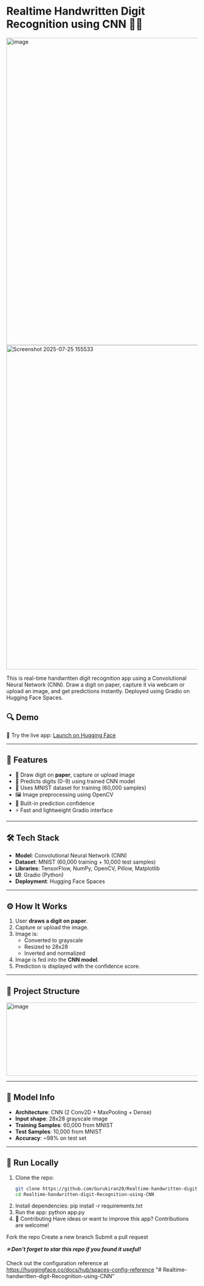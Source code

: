 # Realtime Handwritten Digit Recognition using CNN 🧠📝

<img width="1706" height="808" alt="image" src="https://github.com/user-attachments/assets/aa9d6d74-d4aa-40ae-90a6-b13879c48846" />

<img width="1626" height="853" alt="Screenshot 2025-07-25 155533" src="https://github.com/user-attachments/assets/d64102d8-86fa-4b5f-8f75-f7fac8d40b4e" />

This is real-time handwritten digit recognition app using a Convolutional Neural Network (CNN). Draw a digit on paper, capture it via webcam or upload an image, and get predictions instantly. Deployed using Gradio on Hugging Face Spaces.

## 🔍 Demo

🚀 Try the live app: [Launch on Hugging Face](https://huggingface.co/spaces/GurukiranSM/Handwritten-digit-recognizer)

---

## 📌 Features

- 📝 Draw digit on **paper**, capture or upload image
- 🧠 Predicts digits (0-9) using trained CNN model
- 🧾 Uses MNIST dataset for training (60,000 samples)
- 🖼️ Image preprocessing using OpenCV
- 🧪 Built-in prediction confidence
- ⚡ Fast and lightweight Gradio interface

---

## 🛠️ Tech Stack

- **Model**: Convolutional Neural Network (CNN)
- **Dataset**: MNIST (60,000 training + 10,000 test samples)
- **Libraries**: TensorFlow, NumPy, OpenCV, Pillow, Matplotlib
- **UI**: Gradio (Python)
- **Deployment**: Hugging Face Spaces

---

## ⚙️ How It Works

1. User **draws a digit on paper**.
2. Capture or upload the image.
3. Image is:
   - Converted to grayscale
   - Resized to 28x28
   - Inverted and normalized
4. Image is fed into the **CNN model**.
5. Prediction is displayed with the confidence score.

---

## 📂 Project Structure

<img width="646" height="193" alt="image" src="https://github.com/user-attachments/assets/b73ffc87-91ff-485e-ad74-234dff0df737" />


---

## 🧪 Model Info

- **Architecture**: CNN (2 Conv2D + MaxPooling + Dense)
- **Input shape**: 28x28 grayscale image
- **Training Samples**: 60,000 from MNIST
- **Test Samples**: 10,000 from MNIST
- **Accuracy**: ~98% on test set

---

## 🚀 Run Locally

1. Clone the repo:
   ```bash
   git clone https://github.com/Gurukiran20/Realtime-handwritten-digit-Recognition-using-CNN.git
   cd Realtime-handwritten-digit-Recognition-using-CNN
2. Install dependencies:
   pip install -r requirements.txt
3. Run the app:
   python app.py
4. 🤝 Contributing
Have ideas or want to improve this app? Contributions are welcome!

Fork the repo
Create a new branch
Submit a pull request

***⭐ Don’t forget to star this repo if you found it useful!***

Check out the configuration reference at https://huggingface.co/docs/hub/spaces-config-reference
"# Realtime-handwritten-digit-Recognition-using-CNN" 
